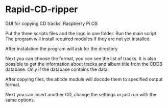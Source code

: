 # Rapid-CD-ripper
GUI for copying CD tracks, Raspberry Pi OS



Put the three scripts files and the logo in one folder.
Run the main script. 
The program will install required modules if they are not yet installed.

After instalation the program will ask for the directory

Next you can choose the format, you can see the list of tracks. It is also possible to get the information about tracks
and album title from the CDDB database. Only if the database contains the data.

After copying files, the abcde module will docode them to specified output format.

Next you can insert another CD, change the settings or just run with the same options.
